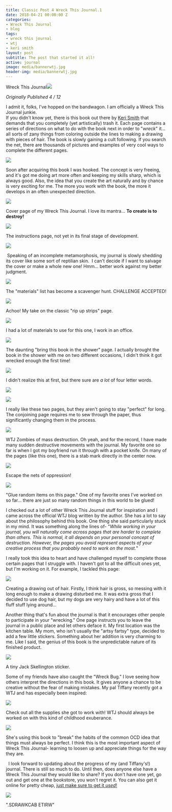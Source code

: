 ```yaml
---
title: Classic Post 4 Wreck This Journal.1
date: 2018-04-21 00:00:00 Z
categories:
- Wreck This Journal
- blog
tags:
- wreck this journal
- wtj
- keri smith
layout: post
subtitle: The post that started it all!
active: journal
image: media/bannerwtj.jpg
header-img: media/bannerwtj.jpg
---
```


Wreck This Journal![]({{site.baseurl}}/art/WTJCoverchanges.jpg)

_Originally Published 4 / 12_

I admit it, folks, I've hopped on the bandwagon. I am officially a Wreck This Journal junkie.  
If you didn't know yet, there is this book out there by [Keri Smith](http://www.kerismith.com/) that demands that you completely (yet artistically) trash it. Each page contains a series of directions on what to do with the book next in order to "_wreck_" it... all sorts of zany things from coloring outside the lines to making a drawing with pieces of hair. The book is slowly gaining a cult following. If you search the net, there are thousands of pictures and examples of very cool ways to complete the different pages.   

[![](https://1.bp.blogspot.com/-CWVjmHWQfew/T354eLE4DGI/AAAAAAAAAxs/ZsRZ4SCn6Kk/s320/IMG_2529.jpg)](http://1.bp.blogspot.com/-CWVjmHWQfew/T354eLE4DGI/AAAAAAAAAxs/ZsRZ4SCn6Kk/s1600/IMG_2529.jpg)
   
Soon after acquiring this book I was hooked. The concept is very freeing, and it's got me doing art more often and keeping my skills sharp, which is always good. Also, the idea that you create the art naturally and by chance is very exciting for me. The more you work with the book, the more it develops in an often unexpected direction.  
  
<!--more-->    

[![](https://1.bp.blogspot.com/-zdJ8gv6ohCc/T353ATHiFTI/AAAAAAAAAxc/sCEwJ79QkFQ/s640/IMG_2527.jpg)](http://1.bp.blogspot.com/-zdJ8gv6ohCc/T353ATHiFTI/AAAAAAAAAxc/sCEwJ79QkFQ/s1600/IMG_2527.jpg)

Cover page of my Wreck This Journal. I love its mantra... **To create is to destroy!**

[![](https://1.bp.blogspot.com/-pV0kz3RWjJI/T353JQgHg2I/AAAAAAAAAxk/n0HqaSoZyaY/s640/IMG_2536.jpg)](http://1.bp.blogspot.com/-pV0kz3RWjJI/T353JQgHg2I/AAAAAAAAAxk/n0HqaSoZyaY/s1600/IMG_2536.jpg)

The instructions page, not yet in its final stage of development.

  
  
  

[![](https://3.bp.blogspot.com/-HvrJ_l341_8/T356qz9fuII/AAAAAAAAAx8/2aPkqvnDxQk/s640/IMG_2531.jpg)](http://3.bp.blogspot.com/-HvrJ_l341_8/T356qz9fuII/AAAAAAAAAx8/2aPkqvnDxQk/s1600/IMG_2531.jpg)

 Speaking of an incomplete metamorphosis, my journal is slowly shedding its cover like some sort of reptilian skin.  I can't decide if I want to salvage the cover or make a whole new one! Hmm... better work against my better judgment.
  
  

[![](https://1.bp.blogspot.com/-fSgqRWkhjI0/T3572dqX4RI/AAAAAAAAAyE/CPwbhYyArSU/s640/IMG_2537.jpg)](http://1.bp.blogspot.com/-fSgqRWkhjI0/T3572dqX4RI/AAAAAAAAAyE/CPwbhYyArSU/s1600/IMG_2537.jpg)

The "materials" list has become a scavenger hunt. CHALLENGE ACCEPTED!

[![](https://3.bp.blogspot.com/-jY_du6IKBAE/T35731Xl2NI/AAAAAAAAAyM/-bhVa44foxM/s400/IMG_2543.jpg)](http://3.bp.blogspot.com/-jY_du6IKBAE/T35731Xl2NI/AAAAAAAAAyM/-bhVa44foxM/s1600/IMG_2543.jpg)

Achoo! My take on the classic "rip up strips" page.

  

[![](https://3.bp.blogspot.com/-I3jMQpZ3rOo/T35-YCsOgAI/AAAAAAAAAyU/k14KrHN7IiM/s640/IMG_2555.jpg)](http://3.bp.blogspot.com/-I3jMQpZ3rOo/T35-YCsOgAI/AAAAAAAAAyU/k14KrHN7IiM/s1600/IMG_2555.jpg)

I had a lot of materials to use for this one, I work in an office.

[![](https://1.bp.blogspot.com/-0noXXJnmvLw/T35_NoO3UbI/AAAAAAAAAyc/LwO09PBAl6s/s400/IMG_2558.jpg)](http://1.bp.blogspot.com/-0noXXJnmvLw/T35_NoO3UbI/AAAAAAAAAyc/LwO09PBAl6s/s1600/IMG_2558.jpg)

  
  
  
  
The daunting "bring this book in the shower" page. I actually brought the book in the shower with me on two different occasions, I didn't think it got wrecked enough the first time!  
  
  
  
  

[![](https://1.bp.blogspot.com/-k2-sDZTaVV4/T3-uRCFJrlI/AAAAAAAAAzs/OA5CvU8PqT4/s640/IMG_2591.jpg)](http://1.bp.blogspot.com/-k2-sDZTaVV4/T3-uRCFJrlI/AAAAAAAAAzs/OA5CvU8PqT4/s1600/IMG_2591.jpg)

I didn't realize this at first, but there sure are _a lot_ of four letter words.

[![](https://4.bp.blogspot.com/-aE-DY-7x6fU/T36AA_syALI/AAAAAAAAAys/pLWXXZjNr-w/s400/IMG_2568.jpg)](http://4.bp.blogspot.com/-aE-DY-7x6fU/T36AA_syALI/AAAAAAAAAys/pLWXXZjNr-w/s1600/IMG_2568.jpg)

[![](https://3.bp.blogspot.com/-gBilRTVdD6k/T35__VusxHI/AAAAAAAAAyk/Au-0fCtART0/s400/IMG_2564.jpg)](http://3.bp.blogspot.com/-gBilRTVdD6k/T35__VusxHI/AAAAAAAAAyk/Au-0fCtART0/s1600/IMG_2564.jpg)

I really like these two pages, but they aren't going to stay "perfect" for long.  
The conjoining page requires me to sew through the paper, thus significantly changing them in the process.

  

[![](https://3.bp.blogspot.com/-iXuVZCWUlrM/T39zf0uRqVI/AAAAAAAAAy0/8GZdhr2yLqM/s640/IMG_2572.jpg)](http://3.bp.blogspot.com/-iXuVZCWUlrM/T39zf0uRqVI/AAAAAAAAAy0/8GZdhr2yLqM/s1600/IMG_2572.jpg)

WTJ Zombies of mass destruction. Oh yeah, and for the record, I have made many sudden destructive movements with the journal. My favorite one so far is when I got my boyfriend run it through with a pocket knife. On many of the pages (like this one), there is a stab mark directly in the center now.

[![](https://1.bp.blogspot.com/-hTJEAoodJkM/T39zv5rv8FI/AAAAAAAAAy8/Shf5Ywkf1Ww/s640/IMG_2575.jpg)](http://1.bp.blogspot.com/-hTJEAoodJkM/T39zv5rv8FI/AAAAAAAAAy8/Shf5Ywkf1Ww/s1600/IMG_2575.jpg)

Escape the nets of oppression!

[![](https://3.bp.blogspot.com/-sY_tDyYSJa0/T390BU7A9lI/AAAAAAAAAzE/O6rWcpd5q2E/s640/IMG_2576.jpg)](http://3.bp.blogspot.com/-sY_tDyYSJa0/T390BU7A9lI/AAAAAAAAAzE/O6rWcpd5q2E/s1600/IMG_2576.jpg)

"Glue random items on this page." One of my favorite ones I've worked on so far... there are just so many random things in this world to be glued!

  
[](http://1.bp.blogspot.com/-k2-sDZTaVV4/T3-uRCFJrlI/AAAAAAAAAzs/OA5CvU8PqT4/s1600/IMG_2591.jpg)I checked out a lot of other Wreck This Journal stuff for inspiration and I came across the official WTJ blog written by the author. She has a lot to say about the philosophy behind this book. One thing she said particularly stuck in my mind. It was something along the lines of- "_While working in your journal, you will naturally come across pages that are harder to complete than others. This is normal, it all depends on your personal concept of destruction. However, the pages you avoid represent aspects of your creative process that you probably need to work on the most._"  
  
I really took this idea to heart and have challenged myself to complete those certain pages that I struggle with. I haven't got to all the difficult ones yet, but I'm working on it. For example, I tackled this page:  

[![](https://1.bp.blogspot.com/-bu54sZfS83Q/T392yZ3_AAI/AAAAAAAAAzc/wvdpGjFMnwQ/s400/IMG_2583.jpg)](http://1.bp.blogspot.com/-bu54sZfS83Q/T392yZ3_AAI/AAAAAAAAAzc/wvdpGjFMnwQ/s1600/IMG_2583.jpg)

Creating a drawing out of hair. Firstly, I think hair is gross, so messing with it long enough to make a drawing disturbed me. It was extra gross that I decided to use dog hair, but my dogs are very hairy and have a lot of this fluff stuff lying around...

Another thing that's fun about the journal is that it encourages other people to participate in your "wrecking." One page instructs you to leave the journal in a public place and let others deface it. My first location was the kitchen table. My mom, who isn't usually the "artsy fartsy" type, decided to add a few little stickers. Something about her addition is very charming to me. Like I said, the genius of this book is the unpredictable nature of its finished product.  
  

[![](https://1.bp.blogspot.com/-MvstCWKNzsY/T3-ooRvqFjI/AAAAAAAAAzk/du90uBfz0-c/s320/IMG_2587.jpg)](http://1.bp.blogspot.com/-MvstCWKNzsY/T3-ooRvqFjI/AAAAAAAAAzk/du90uBfz0-c/s1600/IMG_2587.jpg)

A tiny Jack Skellington sticker.

Some of my friends have also caught the "Wreck Bug." I love seeing how others interpret the directions in this book. It gives anyone a chance to be creative without the fear of making mistakes. My pal Tiffany recently got a WTJ and has especially been inspired:  
  

[![](https://2.bp.blogspot.com/-PTS2fB4i5iw/T3-x3bDTvMI/AAAAAAAAAz8/knoe02zpCbs/s640/tiff1.jpg)](http://2.bp.blogspot.com/-PTS2fB4i5iw/T3-x3bDTvMI/AAAAAAAAAz8/knoe02zpCbs/s1600/tiff1.jpg)

Check out all the supplies she got to work with! WTJ should always be worked on with this kind of childhood exuberance.

[![](https://1.bp.blogspot.com/-ql5QhdlCPss/T3-yplkgUEI/AAAAAAAAA0E/H33D2oqaDsQ/s640/tiff1.jpg)](http://1.bp.blogspot.com/-ql5QhdlCPss/T3-yplkgUEI/AAAAAAAAA0E/H33D2oqaDsQ/s1600/tiff1.jpg)

She's using this book to "break" the habits of the common OCD idea that things must always be perfect. I think this is the most important aspect of  Wreck This Journal- learning to loosen up and appreciate things for the way they are.

  I look forward to updating about the progress of my (and Tiffany's!) journal. There is still so much to do. Until then, does anyone else have a Wreck This Journal they would like to share? If you don't have one yet, go out and get one at the bookstore, you won't regret it. You can also get it online for pretty cheap, [just make sure to get it _used_!](http://www.amazon.com/gp/offer-listing/039953346X/ref=dp_olp_used?ie=UTF8&condition=used)  
  

[![](https://2.bp.blogspot.com/-Ok2GVEJgdfE/T3-vFRAsGlI/AAAAAAAAAz0/BtzUsnIHe6A/s640/IMG_2593.jpg)](http://2.bp.blogspot.com/-Ok2GVEJgdfE/T3-vFRAsGlI/AAAAAAAAAz0/BtzUsnIHe6A/s1600/IMG_2593.jpg)

".SDRAWKCAB ETIRW"
